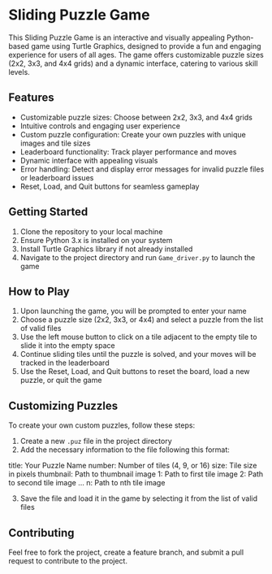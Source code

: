 # Sliding Puzzle Game

This Sliding Puzzle Game is an interactive and visually appealing Python-based game using Turtle Graphics, designed to provide a fun and engaging experience for users of all ages. The game offers customizable puzzle sizes (2x2, 3x3, and 4x4 grids) and a dynamic interface, catering to various skill levels.

## Features

- Customizable puzzle sizes: Choose between 2x2, 3x3, and 4x4 grids
- Intuitive controls and engaging user experience
- Custom puzzle configuration: Create your own puzzles with unique images and tile sizes
- Leaderboard functionality: Track player performance and moves
- Dynamic interface with appealing visuals
- Error handling: Detect and display error messages for invalid puzzle files or leaderboard issues
- Reset, Load, and Quit buttons for seamless gameplay

## Getting Started

1. Clone the repository to your local machine
2. Ensure Python 3.x is installed on your system
3. Install Turtle Graphics library if not already installed
4. Navigate to the project directory and run `Game_driver.py` to launch the game

## How to Play

1. Upon launching the game, you will be prompted to enter your name
2. Choose a puzzle size (2x2, 3x3, or 4x4) and select a puzzle from the list of valid files
3. Use the left mouse button to click on a tile adjacent to the empty tile to slide it into the empty space
4. Continue sliding tiles until the puzzle is solved, and your moves will be tracked in the leaderboard
5. Use the Reset, Load, and Quit buttons to reset the board, load a new puzzle, or quit the game

## Customizing Puzzles

To create your own custom puzzles, follow these steps:

1. Create a new `.puz` file in the project directory
2. Add the necessary information to the file following this format:

title: Your Puzzle Name
number: Number of tiles (4, 9, or 16)
size: Tile size in pixels
thumbnail: Path to thumbnail image
1: Path to first tile image
2: Path to second tile image
...
n: Path to nth tile image

3. Save the file and load it in the game by selecting it from the list of valid files

## Contributing

Feel free to fork the project, create a feature branch, and submit a pull request to contribute to the project.
